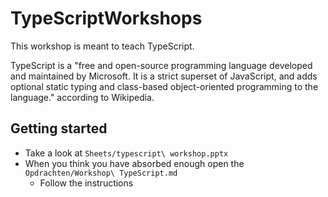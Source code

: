 # TypeScriptWorkshops
This workshop is meant to teach TypeScript.

TypeScript is a "free and open-source programming language developed and maintained by Microsoft. It is a strict superset of JavaScript, and adds optional static typing and class-based object-oriented programming to the language." according to Wikipedia.

## Getting started
- Take a look at `Sheets/typescript\ workshop.pptx`
- When you think you have absorbed enough open the `Opdrachten/Workshop\ TypeScript.md`
  - Follow the instructions
